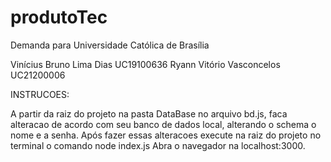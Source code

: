 # produtoTec
Demanda para Universidade Católica de Brasília  

Vinícius Bruno Lima Dias UC19100636
Ryann Vitório Vasconcelos  UC21200006


INSTRUCOES:

A partir da raiz do projeto na pasta DataBase no arquivo bd.js, faca alteracao de acordo com seu banco de dados local, alterando o schema o nome e a senha.
Após fazer essas alteracoes execute na raiz do projeto no terminal o comando node index.js
Abra o navegador na localhost:3000.